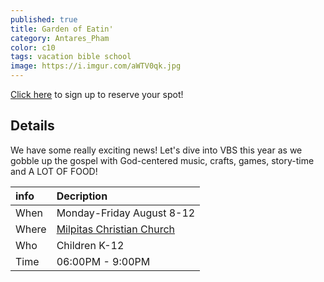 ```yaml
---
published: true
title: Garden of Eatin'
category: Antares_Pham
color: c10
tags: vacation bible school
image: https://i.imgur.com/aWTV0qk.jpg
---
```

[Click here] to sign up to reserve your spot!
<!--more-->
## Details
We have some really exciting news! Let's dive into VBS this year as we gobble up the gospel with God-centered music, crafts, games, story-time and A LOT OF FOOD!  

info | Decription
:--- | :---
When | Monday-Friday August 8-12
Where | [Milpitas Christian Church]
Who | Children K-12
Time | 06:00PM - 9:00PM

[Milpitas Christian Church]: https://goo.gl/maps/b6xcx8csXZDLpQH2A
[Click here]: https://docs.google.com/forms/d/e/1FAIpQLScWCu8zKgdWcb5ol8hhVkupa-BwXns5BCAN5v1g2f9yzdzxMg/viewform
